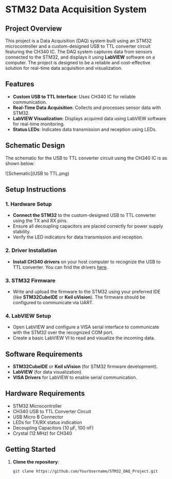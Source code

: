 # STM32 Data Acquisition System

## Project Overview
This project is a Data Acquisition (DAQ) system built using an STM32 microcontroller and a custom-designed USB to TTL converter circuit featuring the CH340 IC. The DAQ system captures data from sensors connected to the STM32, and displays it using **LabVIEW** software on a computer. The project is designed to be a reliable and cost-effective solution for real-time data acquisition and visualization.

## Features
- **Custom USB to TTL Interface**: Uses CH340 IC for reliable communication.
- **Real-Time Data Acquisition**: Collects and processes sensor data with STM32.
- **LabVIEW Visualization**: Displays acquired data using LabVIEW software for real-time monitoring.
- **Status LEDs**: Indicates data transmission and reception using LEDs.

## Schematic Design
The schematic for the USB to TTL converter circuit using the CH340 IC is as shown below:

![Schematic](USB to TTL.png)

## Setup Instructions

### 1. Hardware Setup
- **Connect the STM32** to the custom-designed USB to TTL converter using the TX and RX pins.
- Ensure all decoupling capacitors are placed correctly for power supply stability.
- Verify the LED indicators for data transmission and reception.

### 2. Driver Installation
- **Install CH340 drivers** on your host computer to recognize the USB to TTL converter. You can find the drivers [here](https://sparks.gogo.co.nz/ch340.html).

### 3. STM32 Firmware
- Write and upload the firmware to the STM32 using your preferred IDE (like **STM32CubeIDE** or **Keil uVision**). The firmware should be configured to communicate via UART.

### 4. LabVIEW Setup
- Open LabVIEW and configure a VISA serial interface to communicate with the STM32 over the recognized COM port.
- Create a basic LabVIEW VI to read and visualize the incoming data.

## Software Requirements
- **STM32CubeIDE** or **Keil uVision** (for STM32 firmware development).
- **LabVIEW** (for data visualization).
- **VISA Drivers** for LabVIEW to enable serial communication.

## Hardware Requirements
- STM32 Microcontroller
- CH340 USB to TTL Converter Circuit
- USB Micro B Connector
- LEDs for TX/RX status indication
- Decoupling Capacitors (10 µF, 100 nF)
- Crystal (12 MHz) for CH340

## Getting Started
1. **Clone the repository**:
   ```bash
   git clone https://github.com/YourUsername/STM32_DAQ_Project.git
